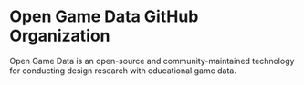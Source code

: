 # Open Game Data GitHub Organization

Open Game Data is an open-source and community-maintained technology for conducting design research with educational game data.
